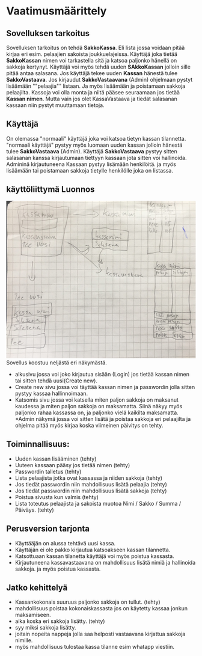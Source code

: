 
# **Vaatimusmäärittely**

## **Sovelluksen tarkoitus**

Sovelluksen tarkoitus on tehdä **SakkoKassa**. Eli lista jossa voidaan pitää kirjaa
eri esim. pelaajien sakoista joukkuelajeissa. 
Käyttäjä joka tietää **SakkoKassan** nimen voi tarkastella sitä ja katsoa paljonko hänellä on sakkoja kertynyt.
Käyttäjä voi myös tehdä uuden **SAkkoKassan** jolloin sille pitää antaa salasana.
Jos käyttäjä tekee uuden **Kassan** hänestä tulee **SakkoVastaava**. 
Jos kirjaudut **SakkoVastaavana** (Admin) ohjelmaan pystyt lisäämään ""pelaajia"" listaan.
Ja myös lisäämään ja poistamaan sakkoja pelaajilta.
Kassoja voi olla monta ja niitä pääsee seuraamaan jos tietää **Kassan nimen**.
Mutta vain jos olet KassaVastaava ja tiedät salasanan kassaan niin pystyt muuttamaan tietoja.

## **Käyttäjä**

On olemassa "normaali" käyttäjä joka voi katsoa tietyn kassan tilannetta.
"normaali käyttäjä" pystyy myös luomaan uuden kassan jolloin hänestä tulee **SakkoVastaava** (Admin).
Käyttäjä **SakkoVastaava** pystyy sitten salasanan kanssa kirjautumaan tiettyyn kassaan jota sitten voi hallinoida.
Admininä kirjautuneena Kassaan pystyy lisämään henkilöitä.
ja myös lisäämään tai poistamaan sakkoja tietylle henkilölle joka on listassa.

## **käyttöliittymä Luonnos**

![Luonnos](Kuvat/SakkoKassaLuonnos1.jpg)
Sovellus koostuu neljästä eri näkymästä.
* alkusivu jossa voi joko kirjautua sisään (Login) jos tietää kassan nimen tai sitten tehdä uusi(Create new).
* Create new sivu jossa voi täyttää kassan nimen ja passwordin jolla sitten pystyy kassaa hallinnoimaan.
* Katsomis sivu jossa voi katsella miten paljon sakkoja on maksanut kaudessa ja miten paljon sakkoja on maksamatta. 
 Siinä näkyy myös paljonko rahaa kassassa on, ja paljonko vielä kaikilta maksamatta.
*Admin näkymä jossa voi sitten lisätä ja poistaa sakkoja eri pelaajilta ja ohjelma pitää myös kirjaa koska viimeinen päivitys on tehty. 

## **Toiminnallisuus:**

* Uuden kassan lisääminen (tehty)
* Uuteen kassaan pääsy jos tietää nimen (tehty)
* Passwordin talletus (tehty) 
* Lista pelaajista jotka ovat kassassa ja niiden sakkoja (tehty)
* Jos tiedät passwordin niin mahdollisuus lisätä pelaajia (tehty)
* Jos tiedät passwordin niin mahdollisuus lisätä sakkoja (tehty)
* Poistua sivusta kun valmis (tehty)
* Lista toteutus pelaajista ja sakoista muotoa Nimi / Sakko / Summa / Päiväys. (tehty)


## **Perusversion tarjonta**

* Käyttääjän on alussa tehtävä uusi kassa. 
* Käyttäjän ei ole pakko kirjautua katsoakseen kassan tilannetta.
* Katsottuaan kassan tilanetta käyttäjä voi myös poistua kassasta.
* Kirjautuneena kassavastaavana on mahdollisuus lisätä nimiä ja hallinoida sakkoja.
ja myös poistua kassasta.  

## **Jatko kehittelyä**

* Kassankokonais suuruus paljonko sakkoja on tullut. (tehty)
* mahdollisuus poistaa kokonaiskassasta jos on käytetty kassaa jonkun maksamiseen.
* aika koska eri sakkoja lisätty. (tehty)
* syy miksi sakkoja lisätty.
* joitain nopeita nappeja jolla saa helposti vastaavana kirjattua sakkoja nimille.
* myös mahdollisuus tulostaa kassa tilanne esim whatapp viestiin.
 

 
